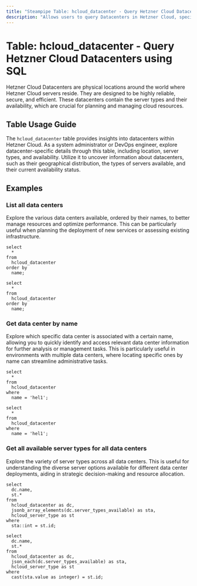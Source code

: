 ```yaml
---
title: "Steampipe Table: hcloud_datacenter - Query Hetzner Cloud Datacenters using SQL"
description: "Allows users to query Datacenters in Hetzner Cloud, specifically the location, server types, and availability, providing insights into datacenter distribution and potential capacity."
---
```


# Table: hcloud_datacenter - Query Hetzner Cloud Datacenters using SQL

Hetzner Cloud Datacenters are physical locations around the world where Hetzner Cloud servers reside. They are designed to be highly reliable, secure, and efficient. These datacenters contain the server types and their availability, which are crucial for planning and managing cloud resources.

## Table Usage Guide

The `hcloud_datacenter` table provides insights into datacenters within Hetzner Cloud. As a system administrator or DevOps engineer, explore datacenter-specific details through this table, including location, server types, and availability. Utilize it to uncover information about datacenters, such as their geographical distribution, the types of servers available, and their current availability status.

## Examples

### List all data centers
Explore the various data centers available, ordered by their names, to better manage resources and optimize performance. This can be particularly useful when planning the deployment of new services or assessing existing infrastructure.

```sql+postgres
select
  *
from
  hcloud_datacenter
order by
  name;
```

```sql+sqlite
select
  *
from
  hcloud_datacenter
order by
  name;
```

### Get data center by name
Explore which specific data center is associated with a certain name, allowing you to quickly identify and access relevant data center information for further analysis or management tasks. This is particularly useful in environments with multiple data centers, where locating specific ones by name can streamline administrative tasks.

```sql+postgres
select
  *
from
  hcloud_datacenter
where
  name = 'hel1';
```

```sql+sqlite
select
  *
from
  hcloud_datacenter
where
  name = 'hel1';
```

### Get all available server types for all data centers
Explore the variety of server types across all data centers. This is useful for understanding the diverse server options available for different data center deployments, aiding in strategic decision-making and resource allocation.

```sql+postgres
select
  dc.name,
  st.*
from
  hcloud_datacenter as dc,
  jsonb_array_elements(dc.server_types_available) as sta,
  hcloud_server_type as st
where
  sta::int = st.id;
```

```sql+sqlite
select
  dc.name,
  st.*
from
  hcloud_datacenter as dc,
  json_each(dc.server_types_available) as sta,
  hcloud_server_type as st
where
  cast(sta.value as integer) = st.id;
```